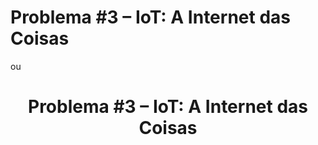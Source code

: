 # Problema #3 – IoT: A Internet das Coisas 
ou
<h1 align="center">Problema #3 – IoT: A Internet das Coisas</h1>
